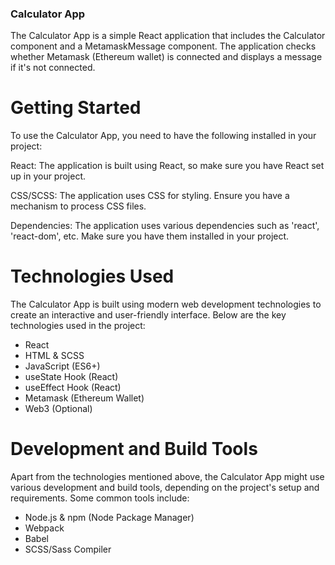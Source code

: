 ### Calculator App
The Calculator App is a simple React application that includes the Calculator component and a MetamaskMessage component. The application checks whether Metamask (Ethereum wallet) is connected and displays a message if it's not connected.

# Getting Started
To use the Calculator App, you need to have the following installed in your project:

React: The application is built using React, so make sure you have React set up in your project.

CSS/SCSS: The application uses CSS for styling. Ensure you have a mechanism to process CSS files.

Dependencies: The application uses various dependencies such as 'react', 'react-dom', etc. Make sure you have them installed in your project.

# Technologies Used
The Calculator App is built using modern web development technologies to create an interactive and user-friendly interface. Below are the key technologies used in the project:

- React
- HTML & SCSS
- JavaScript (ES6+)
- useState Hook (React)
- useEffect Hook (React)
- Metamask (Ethereum Wallet)
- Web3 (Optional)

# Development and Build Tools
Apart from the technologies mentioned above, the Calculator App might use various development and build tools, depending on the project's setup and requirements. Some common tools include:

- Node.js & npm (Node Package Manager)
- Webpack
- Babel
- SCSS/Sass Compiler